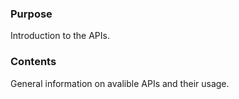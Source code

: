 ### Purpose

Introduction to the APIs.

### Contents

General information on avalible APIs and their usage.